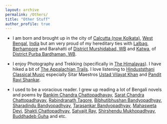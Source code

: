 ```yaml
---
layout: archive
permalink: /Others/
title: "Other Stuff"
author_profile: true
---
```


* I am born and brought up in the city of <span style ="color:blue">[Calcutta (now Kolkata)](https://en.wikipedia.org/wiki/Kolkata)</span>, <span style ="color:blue">[West Bengal](https://en.wikipedia.org/wiki/West_Bengal)</span>, <span style ="color:blue">[India](https://en.wikipedia.org/wiki/India)</span> but am very proud of my hereditary ties with <span style ="color:blue">[Lalbag](https://en.wikipedia.org/wiki/Lalbag_subdivision)</span>,  <span style ="color:blue">[Berhampore](https://en.wikipedia.org/wiki/Berhampore)</span> and Barahatti of <span style ="color:blue">[District Murshidabad, WB](https://en.wikipedia.org/wiki/Murshidabad_district)</span>  and <span style ="color:blue">[Katwa](https://en.wikipedia.org/wiki/Katwa)</span>, of <span style ="color:blue">[District Purba Bardhaman, WB](https://en.wikipedia.org/wiki/Purba_Bardhaman_district)</span>. 

* I enjoy Photography and Trekking (specifically in <span style ="color:blue">[The Himalayas](https://en.wikipedia.org/wiki/Himalayas)</span>). I have hiked a bit of <span style ="color:blue">[The Appalachian Trails](https://en.wikipedia.org/wiki/Appalachian_Trail)</span>. I love listening to <span style ="color:blue">[Hinduststhani Classical Music](https://en.wikipedia.org/wiki/Hindustani_classical_music)</span> especially Sitar Maestros <span style ="color:blue">[Ustad Vilayat Khan](https://en.wikipedia.org/wiki/Vilayat_Khan)</span> and <span style ="color:blue">[Pandit Ravi Shankar](https://en.wikipedia.org/wiki/Ravi_Shankar)</span>. 

* I used to be a voracious reader. I grew up reading a lot of Bengali novels and poems by <span style ="color:blue">[Bankim Chandra Chattopadhayay](https://en.wikipedia.org/wiki/Bankim_Chandra_Chatterjee)</span>, <span style ="color:blue">[Sarat Chandra Chattopadhayay](https://en.wikipedia.org/wiki/Sarat_Chandra_Chattopadhyay)</span>, <span style ="color:blue">[Rabindranath Tagore](https://en.wikipedia.org/wiki/Rabindranath_Tagore)</span>, <span style ="color:blue">[Bibhutibhushan Bandyopadhyay](https://en.wikipedia.org/wiki/Bibhutibhushan_Bandyopadhyay)</span>, <span style ="color:blue">[Sharadindu Bandyopadhyay](https://en.wikipedia.org/wiki/Sharadindu_Bandyopadhyay)</span>, <span style ="color:blue">[Tarasankar Bandyopadhyay](https://en.wikipedia.org/wiki/Tarasankar_Bandyopadhyay)</span>, <span style ="color:blue">[Mahasweta Devi](https://en.wikipedia.org/wiki/Mahasweta_Devi)</span>, <span style ="color:blue">[Shakti Chattopadhyay](https://en.wikipedia.org/wiki/Shakti_Chattopadhyay)</span>, <span style ="color:blue">[Satyajit Ray](https://en.wikipedia.org/wiki/Satyajit_Ray)</span>, <span style ="color:blue">[Shirshendu Mukhopadhyay](https://en.wikipedia.org/wiki/Shirshendu_Mukhopadhyay)</span>, <span style ="color:blue">[Buddhadeb Guha](https://en.wikipedia.org/wiki/Buddhadeb_Guha)</span> and etc. 